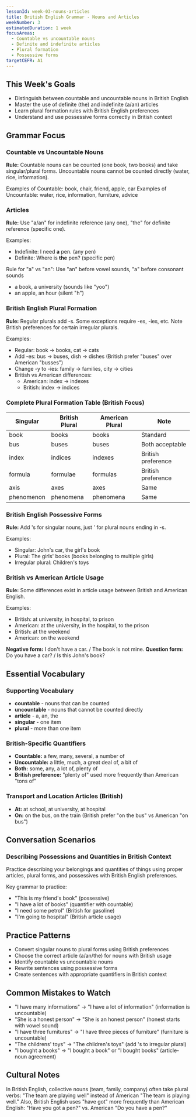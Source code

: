 ```yaml
---
lessonId: week-03-nouns-articles
title: British English Grammar - Nouns and Articles
weekNumber: 3
estimatedDuration: 1 week
focusAreas:
  - Countable vs uncountable nouns
  - Definite and indefinite articles
  - Plural formation
  - Possessive forms
targetCEFR: A1
---
```


## This Week's Goals

- Distinguish between countable and uncountable nouns in British English
- Master the use of definite (the) and indefinite (a/an) articles
- Learn plural formation rules with British English preferences
- Understand and use possessive forms correctly in British context

## Grammar Focus

### Countable vs Uncountable Nouns

**Rule:** Countable nouns can be counted (one book, two books) and take singular/plural forms. Uncountable nouns cannot be counted directly (water, rice, information).

Examples of Countable: book, chair, friend, apple, car
Examples of Uncountable: water, rice, information, furniture, advice

### Articles

**Rule:** Use "a/an" for indefinite reference (any one), "the" for definite reference (specific one).

Examples:
- Indefinite: I need **a** pen. (any pen)
- Definite: Where is **the** pen? (specific pen)

Rule for "a" vs "an": Use "an" before vowel sounds, "a" before consonant sounds
- a book, a university (sounds like "yoo")
- an apple, an hour (silent "h")

### British English Plural Formation

**Rule:** Regular plurals add -s. Some exceptions require -es, -ies, etc. Note British preferences for certain irregular plurals.

Examples:
- Regular: book → books, cat → cats
- Add -es: bus → buses, dish → dishes (British prefer "buses" over American "busses")
- Change -y to -ies: family → families, city → cities
- British vs American differences:
  - American: index → indexes
  - British: index → indices

### Complete Plural Formation Table (British Focus)

| Singular | British Plural | American Plural | Note |
|----------|----------------|-----------------|------|
| book | books | books | Standard |
| bus | buses | buses | Both acceptable |
| index | indices | indexes | British preference |
| formula | formulae | formulas | British preference |
| axis | axes | axes | Same |
| phenomenon | phenomena | phenomena | Same |

### British English Possessive Forms

**Rule:** Add 's for singular nouns, just ' for plural nouns ending in -s.

Examples:
- Singular: John's car, the girl's book
- Plural: The girls' books (books belonging to multiple girls)
- Irregular plural: Children's toys

### British vs American Article Usage

**Rule:** Some differences exist in article usage between British and American English.

Examples:
- British: at university, in hospital, to prison
- American: at the university, in the hospital, to the prison
- British: at the weekend
- American: on the weekend

**Negative form:** I don't have a car. / The book is not mine.
**Question form:** Do you have a car? / Is this John's book?

## Essential Vocabulary

### Supporting Vocabulary
- **countable** - nouns that can be counted
- **uncountable** - nouns that cannot be counted directly
- **article** - a, an, the
- **singular** - one item
- **plural** - more than one item

### British-Specific Quantifiers
- **Countable:** a few, many, several, a number of
- **Uncountable:** a little, much, a great deal of, a bit of
- **Both:** some, any, a lot of, plenty of
- **British preference:** "plenty of" used more frequently than American "tons of"

### Transport and Location Articles (British)
- **At:** at school, at university, at hospital
- **On:** on the bus, on the train (British prefer "on the bus" vs American "on bus")

## Conversation Scenarios

### Describing Possessions and Quantities in British Context

Practice describing your belongings and quantities of things using proper articles, plural forms, and possessives with British English preferences.

Key grammar to practice:
- "This is my friend's book" (possessive)
- "I have a lot of books" (quantifier with countable)
- "I need some petrol" (British for gasoline)
- "I'm going to hospital" (British article usage)

## Practice Patterns

- Convert singular nouns to plural forms using British preferences
- Choose the correct article (a/an/the) for nouns with British usage
- Identify countable vs uncountable nouns
- Rewrite sentences using possessive forms
- Create sentences with appropriate quantifiers in British context

## Common Mistakes to Watch

- "I have many informations" → "I have a lot of information" (information is uncountable)
- "She is a honest person" → "She is an honest person" (honest starts with vowel sound)
- "I have three furnitures" → "I have three pieces of furniture" (furniture is uncountable)
- "The childrens' toys" → "The children's toys" (add 's to irregular plural)
- "I bought a books" → "I bought a book" or "I bought books" (article-noun agreement)

## Cultural Notes

In British English, collective nouns (team, family, company) often take plural verbs: "The team are playing well" instead of American "The team is playing well." Also, British English uses "have got" more frequently than American English: "Have you got a pen?" vs. American "Do you have a pen?"